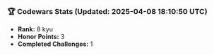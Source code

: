 ### 🏆 Codewars Stats (Updated: 2025-04-08 18:10:50 UTC)

- **Rank:** 8 kyu
- **Honor Points:** 3
- **Completed Challenges:** 1

